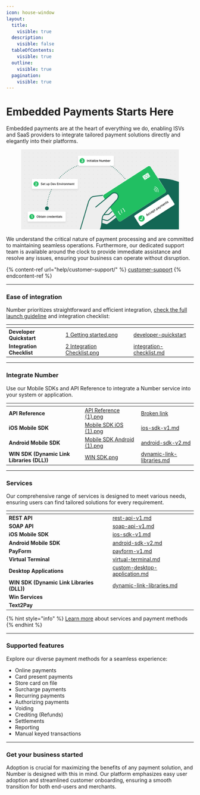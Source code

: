 ```yaml
---
icon: house-window
layout:
  title:
    visible: true
  description:
    visible: false
  tableOfContents:
    visible: true
  outline:
    visible: true
  pagination:
    visible: true
---
```


# Embedded Payments Starts Here

Embedded payments are at the heart of everything we do, enabling ISVs and SaaS providers to integrate tailored payment solutions directly and elegantly into their platforms.

<figure><img src=".gitbook/assets/Hero.png" alt=""><figcaption></figcaption></figure>

We understand the critical nature of payment processing and are committed to maintaining seamless operations. Furthermore, our dedicated support team is available around the clock to provide immediate assistance and resolve any issues, ensuring your business can operate without disruption.

{% content-ref url="help/customer-support/" %}
[customer-support](help/customer-support/)
{% endcontent-ref %}

***

### Ease of integration

Number prioritizes straightforward and efficient integration, [check the full launch guideline](documentation/getting-started/integration-options-v1/) and integration checklist:

<table data-card-size="large" data-view="cards"><thead><tr><th></th><th data-hidden data-card-cover data-type="files"></th><th data-hidden data-card-target data-type="content-ref"></th></tr></thead><tbody><tr><td><strong>Developer Quickstart</strong></td><td><a href=".gitbook/assets/1 Getting started.png">1 Getting started.png</a></td><td><a href="documentation/developer-quickstart/">developer-quickstart</a></td></tr><tr><td><strong>Integration Checklist</strong></td><td><a href=".gitbook/assets/2 Integration Checklist.png">2 Integration Checklist.png</a></td><td><a href="documentation/getting-started/integration-checklist.md">integration-checklist.md</a></td></tr></tbody></table>



***



### Integrate Number

Use our Mobile SDKs and API Reference to integrate a Number service into your system or application.

<table data-view="cards"><thead><tr><th></th><th data-hidden data-card-cover data-type="files"></th><th data-hidden data-card-target data-type="content-ref"></th></tr></thead><tbody><tr><td><strong>API Reference</strong></td><td><a href=".gitbook/assets/API Reference (1).png">API Reference (1).png</a></td><td><a href="broken-reference">Broken link</a></td></tr><tr><td> <strong>iOS Mobile SDK</strong></td><td><a href=".gitbook/assets/Mobile SDK iOS (1).png">Mobile SDK iOS (1).png</a></td><td><a href="documentation/getting-started/integration-options-v1/ios-sdk-v1.md">ios-sdk-v1.md</a></td></tr><tr><td><strong>Android Mobile SDK</strong></td><td><a href=".gitbook/assets/Mobile SDK Android (1).png">Mobile SDK Android (1).png</a></td><td><a href="documentation/getting-started/integration-options-v1/android-sdk-v2.md">android-sdk-v2.md</a></td></tr><tr><td><strong>WIN SDK (Dynamic Link Libraries (DLL))</strong></td><td><a href=".gitbook/assets/WIN SDK.png">WIN SDK.png</a></td><td><a href="documentation/getting-started/integration-options-v1/dynamic-link-libraries.md">dynamic-link-libraries.md</a></td></tr></tbody></table>



***



### Serv﻿ices

Our comprehensive range of services is designed to meet various needs, ensuring users can find tailored solutions for every requirement.

<table data-view="cards"><thead><tr><th></th><th data-hidden data-card-target data-type="content-ref"></th></tr></thead><tbody><tr><td><strong>REST API</strong></td><td><a href="documentation/getting-started/integration-options-v1/rest-api-v1.md">rest-api-v1.md</a></td></tr><tr><td><strong>SOAP API</strong></td><td><a href="documentation/getting-started/integration-options-v1/soap-api-v1.md">soap-api-v1.md</a></td></tr><tr><td> <strong>iOS Mobile SDK</strong></td><td><a href="documentation/getting-started/integration-options-v1/ios-sdk-v1.md">ios-sdk-v1.md</a></td></tr><tr><td><strong>Android Mobile SDK</strong></td><td><a href="documentation/getting-started/integration-options-v1/android-sdk-v2.md">android-sdk-v2.md</a></td></tr><tr><td><strong>PayForm</strong></td><td><a href="documentation/getting-started/integration-options-v1/payform-v1.md">payform-v1.md</a></td></tr><tr><td><strong>Virtual Terminal</strong></td><td><a href="documentation/getting-started/integration-options-v1/virtual-terminal.md">virtual-terminal.md</a></td></tr><tr><td><strong>Desktop Applications</strong></td><td><a href="documentation/getting-started/integration-options-v1/custom-desktop-application.md">custom-desktop-application.md</a></td></tr><tr><td><strong>WIN SDK (Dynamic Link Libraries (DLL))</strong></td><td><a href="documentation/getting-started/integration-options-v1/dynamic-link-libraries.md">dynamic-link-libraries.md</a></td></tr><tr><td><strong>Win Services</strong></td><td></td></tr><tr><td><strong>Text2Pay</strong></td><td></td></tr></tbody></table>

{% hint style="info" %}
[Learn more](embedded-payments-starts-here/services-and-supported-features-wip.md) about services and payment methods
{% endhint %}

***

### Supported features

Explore our diverse payment methods for a seamless experience:

* Online payments
* Card present payments
* Store card on file
* Surcharge payments
* Recurring payments
* Authorizing payments
* Voiding
* Crediting (Refunds)
* Settlements
* Reporting
* Manual keyed transactions

***

### Get your business started

Adoption is crucial for maximizing the benefits of any payment solution, and Number is designed with this in mind. Our platform emphasizes easy user adoption and streamlined customer onboarding, ensuring a smooth transition for both end-users and merchants.
